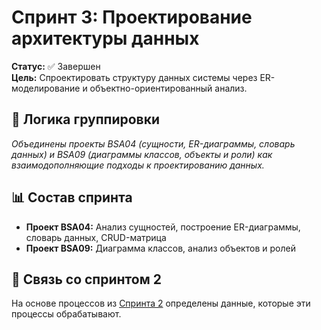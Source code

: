 # Спринт 3: Проектирование архитектуры данных

 
**Статус:** ✅ Завершен  
**Цель:** Спроектировать структуру данных системы через ER-моделирование и объектно-ориентированный анализ.

## 🎯 Логика группировки
*Объединены проекты BSA04 (сущности, ER-диаграммы, словарь данных) и BSA09 (диаграммы классов, объекты и роли) как взаимодополняющие подходы к проектированию данных.*

## 📊 Состав спринта
- **Проект BSA04:** Анализ сущностей, построение ER-диаграммы, словарь данных, CRUD-матрица
- **Проект BSA09:** Диаграмма классов, анализ объектов и ролей

## 🔗 Связь со спринтом 2
На основе процессов из [Спринта 2](../Sprint-2-Process-Modeling/) определены данные, которые эти процессы обрабатывают.
